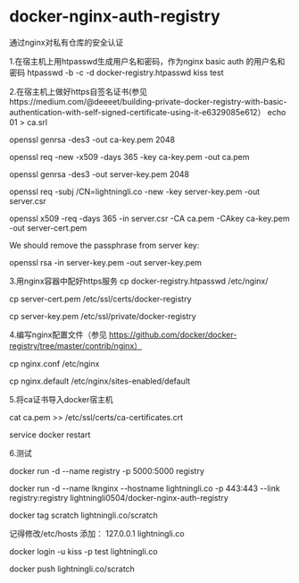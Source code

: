 docker-nginx-auth-registry
==========================

通过nginx对私有仓库的安全认证

1.在宿主机上用htpasswd生成用户名和密码，作为nginx basic auth 的用户名和密码
htpasswd -b -c -d docker-registry.htpasswd kiss test

2.在宿主机上做好https自签名证书(参见https://medium.com/@deeeet/building-private-docker-registry-with-basic-authentication-with-self-signed-certificate-using-it-e6329085e612）
echo 01 > ca.srl

openssl genrsa -des3 -out ca-key.pem 2048 

openssl req -new -x509 -days 365 -key ca-key.pem -out ca.pem


openssl genrsa -des3 -out server-key.pem 2048

openssl req -subj /CN=lightningli.co -new -key server-key.pem -out server.csr

openssl x509 -req -days 365 -in server.csr -CA ca.pem -CAkey ca-key.pem -out server-cert.pem 

We should remove the passphrase from server key:

openssl rsa -in server-key.pem -out server-key.pem


3.用nginx容器中配好https服务
cp docker-registry.htpasswd /etc/nginx/

cp server-cert.pem /etc/ssl/certs/docker-registry

cp server-key.pem /etc/ssl/private/docker-registry


4.编写nginx配置文件（参见 https://github.com/docker/docker-registry/tree/master/contrib/nginx）

cp nginx.conf /etc/nginx

cp nginx.default /etc/nginx/sites-enabled/default


5.将ca证书导入docker宿主机

cat ca.pem >> /etc/ssl/certs/ca-certificates.crt

service docker restart


6.测试

docker run -d --name registry -p 5000:5000 registry

docker run -d --name lknginx --hostname lightningli.co -p 443:443 --link registry:registry
lightningli0504/docker-nginx-auth-registry

docker tag scratch lightningli.co/scratch 

记得修改/etc/hosts 添加：
127.0.0.1 lightningli.co

docker login -u kiss -p test lightningli.co

docker push lightningli.co/scratch


